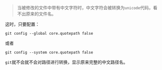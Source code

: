 > 当被修改的文件中带有中文字符时，中文字符会被转换为`unicode`代码，看不出原来的文件名。

这时，只要配置：

```shell
git config --global core.quotepath false
```
或者
```shell
git config --system core.quotepath false
```

`git`就不会就不会对路径进行转换，显示原来完整的中文路径名。